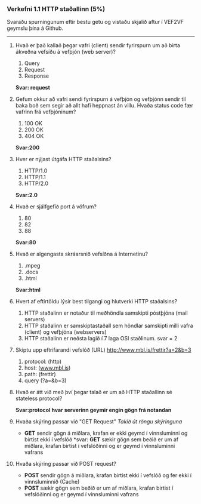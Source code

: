 ### Verkefni 1.1 HTTP staðallinn (5%)

Svaraðu spurningunum eftir bestu getu og vistaðu skjalið aftur í VEF2VF geymslu þína á Github.

---

1. Hvað er það kallað þegar vafri (client) sendir fyrirspurn um að birta ákveðna vefsíðu á vefþjón (web server)?
    1. Query
    2. Request
    3. Response
  
    **Svar:  request**  
1. Gefum okkur að vafri sendi fyrirspurn á vefþjón og vefþjónn sendir til baka boð sem segir að allt hafi heppnast án villu.  Hvaða status code fær vafrinn frá vefþjóninum?
    1. 100 OK
    2. 200 OK
    3. 404 OK
    
    **Svar:200**  
1. Hver er nýjast útgáfa HTTP staðalsins?
    1. HTTP/1.0
    2. HTTP/1.1
    3. HTTP/2.0
    
    **Svar:2.0**  
1. Hvað er sjálfgefið port á vöfrum?
    1. 80
    2. 82
    3. 88
    
    **Svar:80**  
1. Hvað er algengasta skráarsnið vefsíðna á Internetinu?
    1. .mpeg
    2. .docs
    3. .html
    
    **Svar:html**  
1. Hvert af eftirtöldu lýsir best tilgangi og hlutverki HTTP staðalsins?
    1. HTTP staðalinn er notaður til meðhöndla samskipti póstþjóna (mail servers)
    2. HTTP staðalinn er samskiptastaðall sem höndlar samskipti milli vafra (client) og vefþjóna (webservers)
    3. HTTP staðalinn er neðsta lagið í 7 laga OSI staðlinum.
    svar = 2
1. Skiptu upp eftrifarandi vefslóð (URL) http://www.mbl.is/frettir?a=2&b=3
    1. protocol: (http)
    2. host: (www.mbl.is)
    3. path: (frettir)
    4. query (?a=&b=3)
1. Hvað er átt við með því þegar talað er um að HTTP staðallinn sé stateless protocol?
    
    **Svar:protocol hvar serverinn geymir engin gögn frá notandan**  
1. Hvaða skýring passar við "GET Request" _Takið út röngu skýringuna_
    * **GET** sendir gögn á miðlara, krafan er ekki geymd í vinnsluminni og birtist ekki í vefslóð
    *svar: **GET** sækir gögn sem beðið er um af miðlara, krafan birtist í vefslóðinni og er geymd í vinnsluminni vafrans
1. Hvaða skýring passar við POST request?
    * **POST** sendir gögn á miðlara, krafan birtist ekki í vefslóð og fer ekki í vinnsluminnið (Cache)
    * **POST** sækir gögn sem beðið er um af miðlara, krafan birtist í vefslóðinni og er geymd í vinnsluminni vafrans


